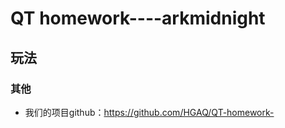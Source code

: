 # QT homework----arkmidnight


## 玩法



### 其他

- 我们的项目github：<https://github.com/HGAQ/QT-homework->